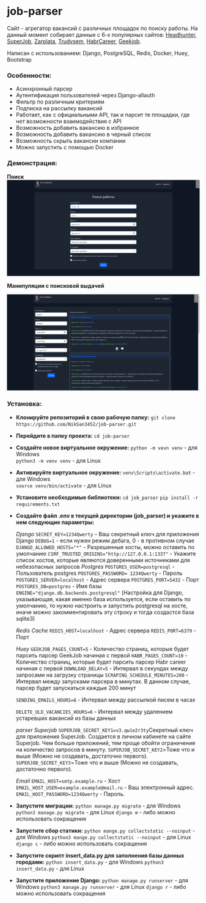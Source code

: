 # job-parser

Сайт - агрегатор вакансий с различных площадок по поиску работы. На данный момент собирает данные с 6-х популярных сайтов: [Headhunter](https://hh.ru/), [SuperJob](https://superjob.ru), [Zarplata](https://zarplata.ru), [Trudvsem](https://trudvsem.ru/), [HabrCareer](https://career.habr.com/), [Geekjob](https://geekjob.ru/).

Написан с использованием: Django, PostgreSQL, Redis, Docker, Huey, Bootstrap

### Особенности:

-   Асинхронный парсер
-   Аутентификация пользователей через Django-allauth
-   Фильтр по различным критериям
-   Подписка на рассылку вакансий
-   Работает, как с официальными API, так и парсит те площадки, где нет возможности взаимодействия с API
-   Возможность добавить вакансию в избранное
-   Возможность добавить вакансию в черный список
-   Возможность скрыть вакансии компании
-   Можно запустить с помощью Docker

### Демонстрация:

**Поиск**
![home.png](/screenshots/searching.gif)

**Манипуляции с поисковой выдачей**

![list.png](/screenshots/list.gif)

### Установка:

-   **Клонируйте репозиторий в свою рабочую папку:**
    `git clone https://github.com/NikSan3452/job-parser.git`
    

-   **Перейдите в папку проекта:**
    `cd job-parser`<br>

-   **Создайте новое виртуальное окружение:**
    `python -m vevn venv` - для Windows<br>
    `python3 -m venv venv` - для Linux<br>

-   **Активируйте виртуальное окружение:**
    `venv\Scripts\activate.bat` - для Windows<br>
    `source venv/bin/activate` - для Linux<br>

-   **Установите необходимые библиотеки:**
    `cd job_parser`
    `pip install -r requirements.txt`<br>

-   **Создайте файл .env в текущей директории (job_parser) и укажите в нем следующие параметры:**

    _Django_
    `SECRET_KEY=1234Qwerty` - Ваш секретный ключ для приложения Django
    `DEBUG=1` - если нужен режим дебага, 0 - в противном случае
    `DJANGO_ALLOWED_HOSTS="*"` - Разрешенные хосты, можно оставить по умолчанию
    `CSRF_TRUSTED_ORIGINS="http://127.0.0.1:1337"` - Укажите список хостов, которые являются доверенными источниками для небезопасных запросов
    _Postgres_
    `POSTGRES_USER=postgresql` - Пользователь postgres
    `POSTGRES_PASSWORD= 1234Qwerty` - Пароль
    `POSTGRES_SERVER=localhost` - Адрес сервера
    `POSTGRES_PORT=5432` - Порт
    `POSTGRES_DB=postgres` - Имя базы
    `ENGINE="django.db.backends.postgresql"` (Настройка для Django, указывающая, какая именно база используется, если оставить по умолчанию, то нужно настроить и запустить postgresql на хосте, иначе можно закомментировать эту строку и тогда создастся база sqlite3)

    _Redis Cache_
    `REDIS_HOST=localhost` - Адрес сервера
    `REDIS_PORT=6379` - Порт

    _Huey_
    `GEEKJOB_PAGES_COUNT=5` - Количество страниц, которые будет парсить парсер GeekJob начиная с первой
    `HABR_PAGES_COUNT=10` - Количество страниц, которые будет парсить парсер Habr career начиная с первой
    `DOWNLOAD_DELAY=5` - Интервал в секундах между запросами на загрузку страницы
    `SCRAPING_SCHEDULE_MINUTES=200` - Интервал между запусками парсера в минутах. В данном случае, парсер будет запускаться каждые 200 минут

    `SENDING_EMAILS_HOURS=6` - Интервал между рассылкой писем в часах

    `DELETE_OLD_VACANCIES_HOURS=6` - Интервал между удалением устаревших вакансий из базы данных

    _parser Superjob_
    `SUPERJOB_SECRET_KEY1=v3.qw1e2r3ty`Секретный ключ для приложения SuperJob. Создается в личном кабинете на сайте Superjob. Чем больше приложений, тем проще обойти ограничения на количество запросов в минуту.
    `SUPERJOB_SECRET_KEY2`=Тоже что и выше (Можно не создавать, достаточно первого).
    `SUPERJOB_SECRET_KEY3`=Тоже что и выше (Можно не создавать, достаточно первого).

    _Email_
    `EMAIL_HOST=smtp.example.ru` - Хост
    `EMAIL_HOST_USER=example.example@mail.ru` - Ваш электронный адрес.
    `EMAIL_HOST_PASSWORD=1234Qwerty` - Пароль.<br>

-   **Запустите миграции:**
    `python manage.py migrate` - для Windows
    `python3 manage.py migrate` - для Linux
    `django m` - либо можно использовать сокращения<br>

-   **Запустите сбор статики:**
    `python mange.py collectstatic --noinput` - для Windows
    `python3 mange.py collectstatic --noinput` - для Linux
    `django с` - либо можно использовать сокращения<br>

-   **Запустите скрипт insert_data.py для заполнения базы данных городами:**
    `python insert_data.py` - для Windows
    `python3 insert_data.py` - для Linux<br>

-   **Запустите приложение Django:**
    `python manage.py runserver` - для Windows
    `python3 manage.py runserver` - для Linux
    `django r` - либо можно использовать сокращения<br>
